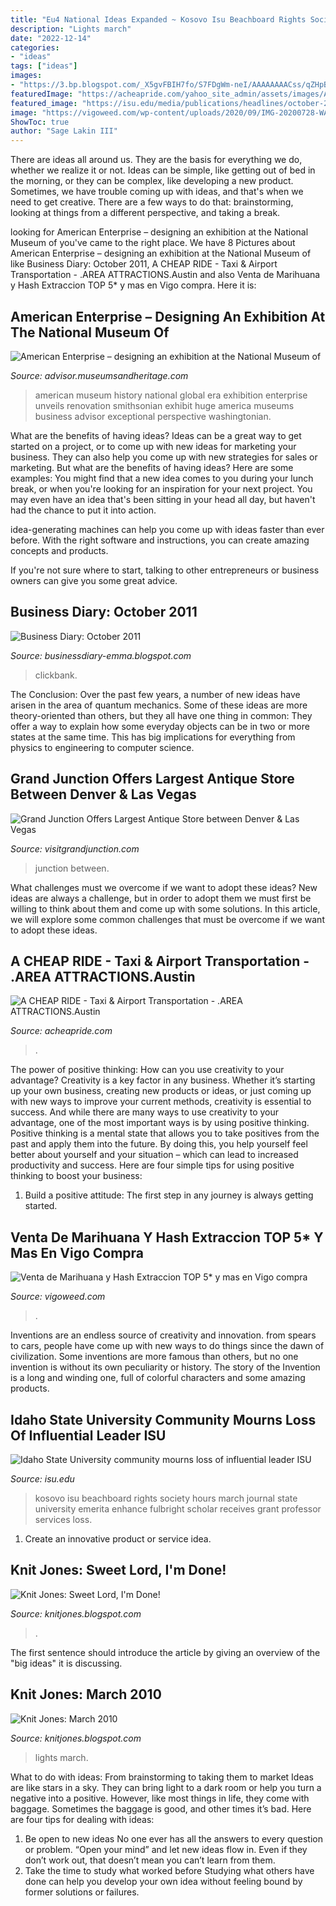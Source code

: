 ```yaml
---
title: "Eu4 National Ideas Expanded ~ Kosovo Isu Beachboard Rights Society Hours March Journal State University Emerita Enhance Fulbright Scholar Receives Grant Professor Services Loss"
description: "Lights march"
date: "2022-12-14"
categories:
- "ideas"
tags: ["ideas"]
images:
- "https://3.bp.blogspot.com/_X5gvFBIH7fo/S7FDgWm-neI/AAAAAAAACss/qZHpBmdh490/s1600/IMG_2417.JPG"
featuredImage: "https://acheapride.com/yahoo_site_admin/assets/images/A_Cheap_Ride_-_Web_Site_Photos_-_Deep_Eddy_Pool_Today.240224136_std.jpg"
featured_image: "https://isu.edu/media/publications/headlines/october-2019/IMG_3087.JPG"
image: "https://vigoweed.com/wp-content/uploads/2020/09/IMG-20200728-WA0040.jpg"
ShowToc: true
author: "Sage Lakin III"
---
```



There are ideas all around us. They are the basis for everything we do, whether we realize it or not. Ideas can be simple, like getting out of bed in the morning, or they can be complex, like developing a new product. Sometimes, we have trouble coming up with ideas, and that's when we need to get creative. There are a few ways to do that: brainstorming, looking at things from a different perspective, and taking a break.

	

		
looking for American Enterprise – designing an exhibition at the National Museum of you've came to the right place. We have 8 Pictures about American Enterprise – designing an exhibition at the National Museum of like Business Diary: October 2011, A CHEAP RIDE - Taxi &amp; Airport Transportation - .AREA ATTRACTIONS.Austin and also Venta de Marihuana y Hash Extraccion TOP 5* y mas en Vigo compra. Here it is:
		
    
## American Enterprise – Designing An Exhibition At The National Museum Of

<img loading=lazy src="https://advisor.museumsandheritage.com/wp-content/uploads/2016/05/AMERICAN_ENTERPRISE_ONE.jpg" onerror="this.onerror=null;this.src='https://tse1.mm.bing.net/th?id=OIP.I4cDSQC28-Ea-jAZNt5OCwFeCy&amp;pid=15.1';" alt="American Enterprise – designing an exhibition at the National Museum of">

_Source: advisor.museumsandheritage.com_

>american museum history national global era exhibition enterprise unveils renovation smithsonian exhibit huge america museums business advisor exceptional perspective washingtonian. 

	

What are the benefits of having ideas?
Ideas can be a great way to get started on a project, or to come up with new ideas for marketing your business. They can also help you come up with new strategies for sales or marketing. But what are the benefits of having ideas? Here are some examples: 
You might find that a new idea comes to you during your lunch break, or when you're looking for an inspiration for your next project. You may even have an idea that's been sitting in your head all day, but haven't had the chance to put it into action. 

idea-generating machines can help you come up with ideas faster than ever before. With the right software and instructions, you can create amazing concepts and products. 

If you're not sure where to start, talking to other entrepreneurs or business owners can give you some great advice.

    
## Business Diary: October 2011

<img loading=lazy src="http://4.bp.blogspot.com/-4WzpXvZ791c/Tq5HhN0fqLI/AAAAAAAAFFo/d9KLT5W1mZY/s320/Clickbank-Tips.png" onerror="this.onerror=null;this.src='https://tse2.mm.bing.net/th?id=OIP.3O1qIlNnvXsODBoCNIeXgwAAAA&amp;pid=15.1';" alt="Business Diary: October 2011">

_Source: businessdiary-emma.blogspot.com_

>clickbank. 

	

The Conclusion:
Over the past few years, a number of new ideas have arisen in the area of quantum mechanics. Some of these ideas are more theory-oriented than others, but they all have one thing in common: They offer a way to explain how some everyday objects can be in two or more states at the same time. This has big implications for everything from physics to engineering to computer science.

    
## Grand Junction Offers Largest Antique Store Between Denver &amp; Las Vegas

<img loading=lazy src="https://www.visitgrandjunction.com/sites/default/files/styles/article_slideshow_wide/public/robin_3.jpg?itok=T4yGSTJv" onerror="this.onerror=null;this.src='https://tse2.mm.bing.net/th?id=OIP.BfkQ86Bg1HK8ja5G0Q51MQHaEJ&amp;pid=15.1';" alt="Grand Junction Offers Largest Antique Store between Denver &amp; Las Vegas">

_Source: visitgrandjunction.com_

>junction between. 

	

What challenges must we overcome if we want to adopt these ideas?
New ideas are always a challenge, but in order to adopt them we must first be willing to think about them and come up with some solutions. In this article, we will explore some common challenges that must be overcome if we want to adopt these ideas.

    
## A CHEAP RIDE - Taxi &amp; Airport Transportation - .AREA ATTRACTIONS.Austin

<img loading=lazy src="https://acheapride.com/yahoo_site_admin/assets/images/A_Cheap_Ride_-_Web_Site_Photos_-_Deep_Eddy_Pool_Today.240224136_std.jpg" onerror="this.onerror=null;this.src='https://tse1.mm.bing.net/th?id=OIP.x-4RS2ojT6HojlHKoqhynQHaE8&amp;pid=15.1';" alt="A CHEAP RIDE - Taxi &amp; Airport Transportation - .AREA ATTRACTIONS.Austin">

_Source: acheapride.com_

>. 

	

The power of positive thinking: How can you use creativity to your advantage?
Creativity is a key factor in any business. Whether it’s starting up your own business, creating new products or ideas, or just coming up with new ways to improve your current methods, creativity is essential to success. And while there are many ways to use creativity to your advantage, one of the most important ways is by using positive thinking.
Positive thinking is a mental state that allows you to take positives from the past and apply them into the future. By doing this, you help yourself feel better about yourself and your situation – which can lead to increased productivity and success. Here are four simple tips for using positive thinking to boost your business: 

1) Build a positive attitude: The first step in any journey is always getting started.

    
## Venta De Marihuana Y Hash Extraccion TOP 5* Y Mas En Vigo Compra

<img loading=lazy src="https://vigoweed.com/wp-content/uploads/2020/09/IMG-20200728-WA0040.jpg" onerror="this.onerror=null;this.src='https://tse2.mm.bing.net/th?id=OIP.pECiQiyUp9lH-A2BKW5X7QHaJ4&amp;pid=15.1';" alt="Venta de Marihuana y Hash Extraccion TOP 5* y mas en Vigo compra">

_Source: vigoweed.com_

>. 

	

Inventions are an endless source of creativity and innovation. from spears to cars, people have come up with new ways to do things since the dawn of civilization. Some inventions are more famous than others, but no one invention is without its own peculiarity or history. The story of the Invention is a long and winding one, full of colorful characters and some amazing products.

    
## Idaho State University Community Mourns Loss Of Influential Leader ISU

<img loading=lazy src="https://isu.edu/media/publications/headlines/october-2019/IMG_3087.JPG" onerror="this.onerror=null;this.src='https://tse4.mm.bing.net/th?id=OIP.eO77wm7sGtJboY_NaAf88wAAAA&amp;pid=15.1';" alt="Idaho State University community mourns loss of influential leader ISU">

_Source: isu.edu_

>kosovo isu beachboard rights society hours march journal state university emerita enhance fulbright scholar receives grant professor services loss. 

	

1. Create an innovative product or service idea.

    
## Knit Jones: Sweet Lord, I&#039;m Done!

<img loading=lazy src="http://bp2.blogger.com/_X5gvFBIH7fo/RwrMfCW-AtI/AAAAAAAAAFk/K2DDF-__jOY/w1200-h630-p-k-no-nu/IMG_0636.JPG" onerror="this.onerror=null;this.src='https://tse2.mm.bing.net/th?id=OIP.MTqUnkYnEBP5EePLYZmvjwHaD4&amp;pid=15.1';" alt="Knit Jones: Sweet Lord, I&#039;m Done!">

_Source: knitjones.blogspot.com_

>. 

	

The first sentence should introduce the article by giving an overview of the "big ideas" it is discussing.

    
## Knit Jones: March 2010

<img loading=lazy src="https://3.bp.blogspot.com/_X5gvFBIH7fo/S7FDgWm-neI/AAAAAAAACss/qZHpBmdh490/s1600/IMG_2417.JPG" onerror="this.onerror=null;this.src='https://tse1.mm.bing.net/th?id=OIP.-QwO_cJ9BCSayTP-cSA4rgHaE8&amp;pid=15.1';" alt="Knit Jones: March 2010">

_Source: knitjones.blogspot.com_

>lights march. 

	

What to do with ideas: From brainstorming to taking them to market
Ideas are like stars in a sky. They can bring light to a dark room or help you turn a negative into a positive. However, like most things in life, they come with baggage. Sometimes the baggage is good, and other times it’s bad. Here are four tips for dealing with ideas:
1. Be open to new ideas 
No one ever has all the answers to every question or problem. “Open your mind” and let new ideas flow in. Even if they don’t work out, that doesn’t mean you can’t learn from them. 
2. Take the time to study what worked before 
Studying what others have done can help you develop your own idea without feeling bound by former solutions or failures.

